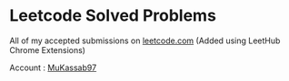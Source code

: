 # Leetcode Solved Problems

All of my accepted submissions on [leetcode.com](Leetcode.com) (Added using LeetHub Chrome Extensions)

Account : [MuKassab97](https://leetcode.com/MuKassab97/)

